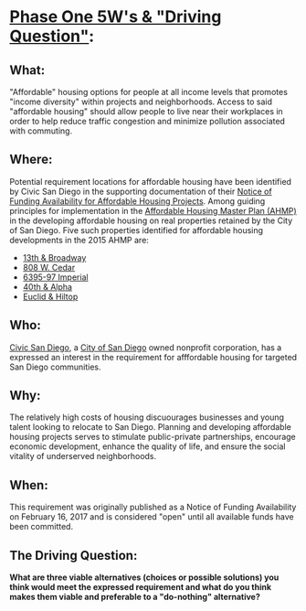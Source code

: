# [Phase One 5W's & "Driving Question"](https://github.com/BEICOOP/BEICPBLChallenge/blob/master/Phase1/TOC.md):

## What:  
"Affordable" housing options for people at all income levels that promotes "income diversity" within projects and neighborhoods. Access to said "affordable housing" should allow people to live near their workplaces in order to help reduce traffic congestion and minimize pollution associated with commuting.

## Where:  
Potential requirement locations for affordable housing have been identified by Civic San Diego in the supporting documentation of their [Notice of Funding Availability for Affordable Housing Projects](http://civicsd.com/programs/affordable-housing/notice-of-funding-availability/).  Among guiding principles for implementation in the [Affordable Housing Master Plan (AHMP)](https://civicsd.app.box.com/v/AHMP-Updated20151217) in the developing affordable housing on real properties retained by the City of San Diego.  Five such properties identified for affordable housing developments in the 2015 AHMP are:

* [13th & Broadway](https://www.google.com/maps/place/Broadway+%26+13th+St,+San+Diego,+CA+92101/@32.715743,-117.1550393,17z/data=!3m1!4b1!4m5!3m4!1s0x80d9535f9df2c3e9:0x95a31676399de7c7!8m2!3d32.715743!4d-117.1528506?hl=en)
* [808 W. Cedar](https://www.google.com/maps/place/808+W+Cedar+St,+San+Diego,+CA+92101/@32.7222644,-117.1725861,17z/data=!3m1!4b1!4m5!3m4!1s0x80d954ad9ce3e2dd:0x975db64a15aaa885!8m2!3d32.7222644!4d-117.1703974?hl=en)
* [6395-97 Imperial](https://www.google.com/maps/place/6395+Imperial+Ave,+San+Diego,+CA+92114/@32.7101067,-117.0619283,17z/data=!3m1!4b1!4m5!3m4!1s0x80d9516c4fa761b5:0xb8fd08564c895dce!8m2!3d32.7101067!4d-117.0597396?hl=en)
* [40th & Alpha](https://www.google.com/maps/place/S+40th+St+%26+Alpha+St,+San+Diego,+CA+92113/@32.6924034,-117.112074,16.22z/data=!4m5!3m4!1s0x80d953b6cf8d73fd:0xe98cbb7165983b55!8m2!3d32.692371!4d-117.1081274?hl=en)
* [Euclid & Hiltop](https://www.google.com/maps/place/Euclid+Ave+%26+Hilltop+Dr,+San+Diego,+CA+92114/@32.715023,-117.0872142,17z/data=!3m1!4b1!4m5!3m4!1s0x80d953e133cb799f:0x7d4026b4386c4896!8m2!3d32.715023!4d-117.0850255?hl=en)

## Who: 
[Civic San Diego](http://civicsd.com/), a [City of San Diego](https://www.sandiego.gov/) owned nonprofit corporation, has a expressed an interest in the requirement for afffordable housing for targeted San Diego communities.   

## Why:  
The relatively high costs of housing discuourages businesses and young talent looking to relocate to San Diego.  Planning and developing affordable housing projects serves to stimulate public-private partnerships, encourage economic development, enhance the quality of life, and ensure the social vitality of underserved neighborhoods. 

## When: 
This requirement was originally published as a Notice of Funding Availability on February 16, 2017 and is considered "open" until all available funds have been committed.

## The Driving Question:
**What are three viable alternatives (choices or possible solutions) you think would meet the expressed requirement and what do you think makes them viable and preferable to a "do-nothing" alternative?**
